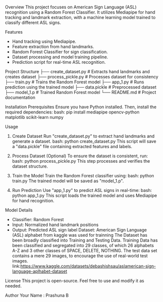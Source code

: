 Overview
This project focuses on American Sign Language (ASL) recognition using a Random Forest Classifier. It utilizes Mediapipe for hand tracking and landmark extraction, with a machine learning model trained to classify different ASL signs.

Features
- Hand tracking using Mediapipe.
- Feature extraction from hand landmarks.
- Random Forest Classifier for sign classification.
- Dataset processing and model training pipeline.
- Prediction script for real-time ASL recognition.

Project Structure
├── create_dataset.py      # Extracts hand landmarks and creates dataset
├── process_pickle.py      # Processes dataset for consistency
├── train.py               # Trains the Random Forest model
├── app_1.py               # Runs prediction using the trained model
├── data.pickle            # Preprocessed dataset
├── model_1.p              # Trained Random Forest model
└── README.md              # Project documentation

Installation
Prerequisites
Ensure you have Python installed. Then, install the required dependencies:
bash:
pip install mediapipe opencv-python matplotlib scikit-learn numpy

Usage
1. Create Dataset
Run "create_dataset.py" to extract hand landmarks and generate a dataset.
bash:
python create_dataset.py
This script will save a "data.pickle" file containing extracted features and labels.

2. Process Dataset (Optional)
To ensure the dataset is consistent, run:
bash:
python process_pickle.py
This step processes and verifies the dataset structure.

 3. Train the Model
Train the Random Forest classifier using:
bash:
python train.py
The trained model will be saved as "model_1.p".

4. Run Prediction
Use "app_1.py" to predict ASL signs in real-time:
bash:
python app_1.py
This script loads the trained model and uses Mediapipe for hand recognition.

 Model Details
- Classifier: Random Forest
- Input: Normalized hand landmark positions
- Output: Predicted ASL sign label
Dataset: 
American Sign Language (ASL) alphabet from kaggle was used for trainning
The Dataset has been broadly classified into Training and Testing Data. Training Data has been classified and segregated into 29 classes, of which 26 alphabets A-Z and 3 other classes of SPACE, DELETE, NOTHING. The test data set contains a mere 29 images, to encourage the use of real-world test images.
link:https://www.kaggle.com/datasets/debashishsau/aslamerican-sign-language-aplhabet-dataset

 License
This project is open-source. Feel free to use and modify it as needed.

 Author
Your Name : Prashuna B

